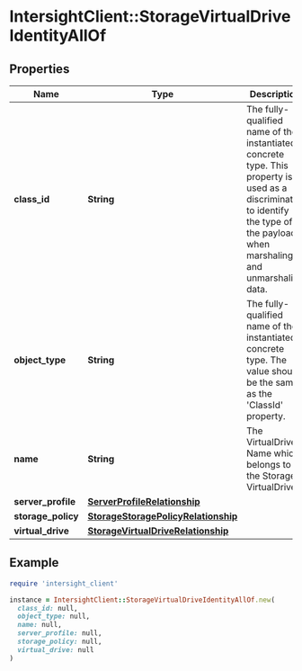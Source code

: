 # IntersightClient::StorageVirtualDriveIdentityAllOf

## Properties

| Name | Type | Description | Notes |
| ---- | ---- | ----------- | ----- |
| **class_id** | **String** | The fully-qualified name of the instantiated, concrete type. This property is used as a discriminator to identify the type of the payload when marshaling and unmarshaling data. | [default to &#39;storage.VirtualDriveIdentity&#39;] |
| **object_type** | **String** | The fully-qualified name of the instantiated, concrete type. The value should be the same as the &#39;ClassId&#39; property. | [default to &#39;storage.VirtualDriveIdentity&#39;] |
| **name** | **String** | The VirtualDrive Name which belongs to the Storage VirtualDrive. | [optional][readonly] |
| **server_profile** | [**ServerProfileRelationship**](ServerProfileRelationship.md) |  | [optional] |
| **storage_policy** | [**StorageStoragePolicyRelationship**](StorageStoragePolicyRelationship.md) |  | [optional] |
| **virtual_drive** | [**StorageVirtualDriveRelationship**](StorageVirtualDriveRelationship.md) |  | [optional] |

## Example

```ruby
require 'intersight_client'

instance = IntersightClient::StorageVirtualDriveIdentityAllOf.new(
  class_id: null,
  object_type: null,
  name: null,
  server_profile: null,
  storage_policy: null,
  virtual_drive: null
)
```


